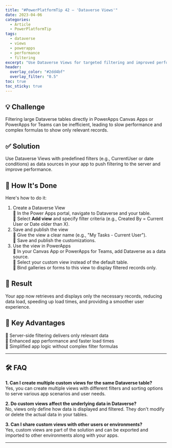 ```yaml
---
title: "#PowerPlatformTip 42 – 'Dataverse Views'"
date: 2023-04-06
categories:
  - Article
  - PowerPlatformTip
tags:
  - dataverse
  - views
  - powerapps
  - performance
  - filtering
excerpt: "Use Dataverse Views for targeted filtering and improved performance in PowerApps. Push filters to the server for faster, more efficient apps."
header:
  overlay_color: "#2dd4bf"
  overlay_filter: "0.5"
toc: true
toc_sticky: true
---
```


## 💡 Challenge
Filtering large Dataverse tables directly in PowerApps Canvas Apps or PowerApps for Teams can be inefficient, leading to slow performance and complex formulas to show only relevant records.

## ✅ Solution
Use Dataverse Views with predefined filters (e.g., CurrentUser or date conditions) as data sources in your app to push filtering to the server and improve performance.

## 🔧 How It's Done
Here's how to do it:
1. Create a Dataverse View  
   🔸 In the Power Apps portal, navigate to Dataverse and your table.  
   🔸 Select **Add view** and specify filter criteria (e.g., Created By = Current User or Date older than X).
2. Save and publish the view  
   🔸 Give the view a clear name (e.g., "My Tasks - Current User").  
   🔸 Save and publish the customizations.
3. Use the view in PowerApps  
   🔸 In your Canvas App or PowerApps for Teams, add Dataverse as a data source.  
   🔸 Select your custom view instead of the default table.  
   🔸 Bind galleries or forms to this view to display filtered records only.

## 🎉 Result
Your app now retrieves and displays only the necessary records, reducing data load, speeding up load times, and providing a smoother user experience.

## 🌟 Key Advantages
🔸 Server-side filtering delivers only relevant data  
🔸 Enhanced app performance and faster load times  
🔸 Simplified app logic without complex filter formulas

---

## 🛠️ FAQ
**1. Can I create multiple custom views for the same Dataverse table?**  
Yes, you can create multiple views with different filters and sorting options to serve various app scenarios and user needs.

**2. Do custom views affect the underlying data in Dataverse?**  
No, views only define how data is displayed and filtered. They don't modify or delete the actual data in your tables.

**3. Can I share custom views with other users or environments?**  
Yes, custom views are part of the solution and can be exported and imported to other environments along with your apps.

---
